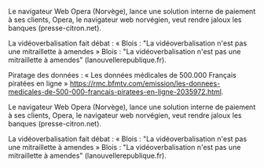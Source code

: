 Le navigateur Web Opera (Norvège), lance une solution interne de paiement à ses clients, Opera, le navigateur web norvégien, veut rendre jaloux les banques (presse-citron.net).

La vidéoverbalisation fait débat : « Blois : "La vidéoverbalisation n'est pas une mitraillette à amendes » Blois : "La vidéoverbalisation n'est pas une mitraillette à amendes" (lanouvellerepublique.fr).

Piratage des données : « Les données médicales de 500.000 Français piratées en ligne » https://rmc.bfmtv.com/emission/les-donnees-medicales-de-500-000-francais-piratees-en-ligne-2035972.html.


Le navigateur Web Opera (Norvège), lance une solution interne de paiement à ses clients, Opera, le navigateur web norvégien, veut rendre jaloux les banques (presse-citron.net).

La vidéoverbalisation fait débat : « Blois : "La vidéoverbalisation n'est pas une mitraillette à amendes » Blois : "La vidéoverbalisation n'est pas une mitraillette à amendes" (lanouvellerepublique.fr).

